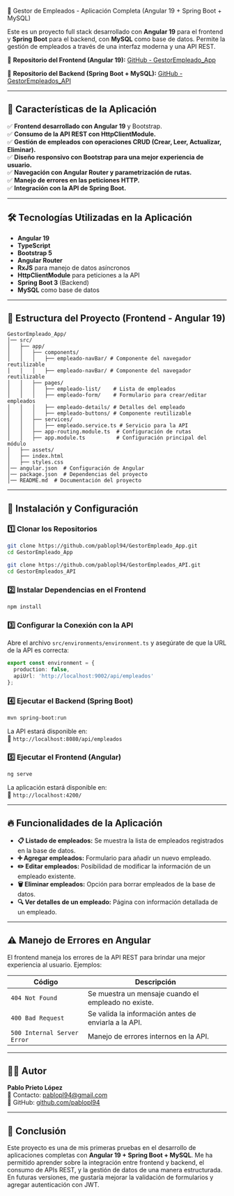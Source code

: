 🚀 Gestor de Empleados - Aplicación Completa (Angular 19 + Spring Boot + MySQL)

Este es un proyecto full stack desarrollado con **Angular 19** para el frontend y **Spring Boot** para el backend, con **MySQL** como base de datos. Permite la gestión de empleados a través de una interfaz moderna y una API REST.

🔗 **Repositorio del Frontend (Angular 19):** [GitHub - GestorEmpleado_App](https://github.com/pablopl94/GestorEmpleado_App)

🔗 **Repositorio del Backend (Spring Boot + MySQL):** [GitHub - GestorEmpleados_API](https://github.com/pablopl94/GestorEmpleados_API)

---

## 🌟 Características de la Aplicación

✅ **Frontend desarrollado con Angular 19** y Bootstrap.  
✅ **Consumo de la API REST con HttpClientModule.**  
✅ **Gestión de empleados con operaciones CRUD (Crear, Leer, Actualizar, Eliminar).**  
✅ **Diseño responsivo con Bootstrap para una mejor experiencia de usuario.**  
✅ **Navegación con Angular Router y parametrización de rutas.**  
✅ **Manejo de errores en las peticiones HTTP.**  
✅ **Integración con la API de Spring Boot.**  

---

## 🛠️ Tecnologías Utilizadas en la Aplicación

- **Angular 19**
- **TypeScript**
- **Bootstrap 5**
- **Angular Router**
- **RxJS** para manejo de datos asíncronos
- **HttpClientModule** para peticiones a la API
- **Spring Boot 3** (Backend)
- **MySQL** como base de datos

---

## 📂 Estructura del Proyecto (Frontend - Angular 19)

```
GestorEmpleado_App/
│── src/
│   ├── app/
│   │   ├── components/
│   │   │   ├── empleado-navBar/ # Componente del navegador reutilizable
│   │   │   ├── empleado-navBar/ # Componente del navegador reutilizable
│   │   ├── pages/
│   │   │   ├── empleado-list/    # Lista de empleados
│   │   │   ├── empleado-form/    # Formulario para crear/editar empleados
│   │   │   ├── empleado-details/ # Detalles del empleado
│   │   │   ├── empleado-buttons/ # Componente reutilizable
│   │   ├── services/
│   │   │   ├── empleado.service.ts # Servicio para la API
│   │   ├── app-routing.module.ts  # Configuración de rutas
│   │   ├── app.module.ts          # Configuración principal del módulo
│   ├── assets/
│   ├── index.html
│   ├── styles.css
│── angular.json  # Configuración de Angular
│── package.json  # Dependencias del proyecto
│── README.md  # Documentación del proyecto
```

---

## 📆 Instalación y Configuración

### **1️⃣ Clonar los Repositorios**
```bash
git clone https://github.com/pablopl94/GestorEmpleado_App.git
cd GestorEmpleado_App
```
```bash
git clone https://github.com/pablopl94/GestorEmpleados_API.git
cd GestorEmpleados_API
```

### **2️⃣ Instalar Dependencias en el Frontend**
```bash
npm install
```

### **3️⃣ Configurar la Conexión con la API**
Abre el archivo `src/environments/environment.ts` y asegúrate de que la URL de la API es correcta:
```typescript
export const environment = {
  production: false,
  apiUrl: 'http://localhost:9002/api/empleados'
};
```

### **4️⃣ Ejecutar el Backend (Spring Boot)**
```bash
mvn spring-boot:run
```
La API estará disponible en:  
📍 `http://localhost:8080/api/empleados`

### **5️⃣ Ejecutar el Frontend (Angular)**
```bash
ng serve
```
La aplicación estará disponible en:  
📍 `http://localhost:4200/`

---

## 🔥 Funcionalidades de la Aplicación

- **📋 Listado de empleados:** Se muestra la lista de empleados registrados en la base de datos.
- **➕ Agregar empleados:** Formulario para añadir un nuevo empleado.
- **✏️ Editar empleados:** Posibilidad de modificar la información de un empleado existente.
- **🗑️ Eliminar empleados:** Opción para borrar empleados de la base de datos.
- **🔍 Ver detalles de un empleado:** Página con información detallada de un empleado.

---

## ⚠️ Manejo de Errores en Angular

El frontend maneja los errores de la API REST para brindar una mejor experiencia al usuario.
Ejemplos:

| Código | Descripción |
|--------|------------|
| `404 Not Found` | Se muestra un mensaje cuando el empleado no existe. |
| `400 Bad Request` | Se valida la información antes de enviarla a la API. |
| `500 Internal Server Error` | Manejo de errores internos en la API. |

---
## 👨‍💻 Autor
**Pablo Prieto López**  
📧 Contacto: [pablopl94@gmail.com](mailto:pabloprietolopez94@outlook.es)  
🔗 GitHub: [github.com/pablopl94](https://github.com/pablopl94)

---

## 🚀 Conclusión
Este proyecto es una de mis primeras pruebas en el desarrollo de aplicaciones completas con **Angular 19 + Spring Boot + MySQL**. Me ha permitido aprender sobre la integración entre frontend y backend, el consumo de APIs REST, y la gestión de datos de una manera estructurada. En futuras versiones, me gustaría mejorar la validación de formularios y agregar autenticación con JWT.

